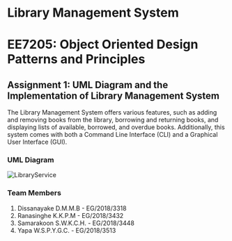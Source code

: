 # Library Management System

# EE7205: Object Oriented Design Patterns and Principles

## Assignment 1: UML Diagram and the Implementation of Library Management System

The Library Management System offers various features, such as adding and removing books from the library, borrowing and returning books, and displaying lists of available, borrowed, and overdue books. Additionally, this system comes with both a Command Line Interface (CLI) and a Graphical User Interface (GUI).

### UML Diagram

![LibraryService](https://user-images.githubusercontent.com/63912619/233804021-eaf423de-cea9-414e-a97d-7eca4e6afaec.png)

### Team Members

1. Dissanayake D.M.M.B - EG/2018/3318
2. Ranasinghe K.K.P.M - EG/2018/3432
3. Samarakoon S.W.K.C.H. - EG/2018/3448
4. Yapa W.S.P.Y.G.C. - EG/2018/3513
